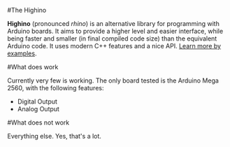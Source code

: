 #The Highino

**Highino** (pronounced *rhino*) is an alternative library for programming with Arduino boards. It aims to provide a higher level and easier interface, while being faster and smaller (in final compiled code size) than the equivalent Arduino code. It uses modern C++ features and a nice API. [Learn more by examples](https://github.com/LBg/Highino/wiki/Examples).

#What does work

Currently very few is working. The only board tested is the Arduino Mega 2560, with the following features:

- Digital Output
- Analog Output

#What does not work

Everything else. Yes, that's a lot.
